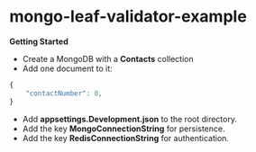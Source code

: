 # mongo-leaf-validator-example

**Getting Started**
- Create a MongoDB with a **Contacts** collection
- Add one document to it:
```js
{
    "contactNumber": 0,
}
```
- Add **appsettings.Development.json** to the root directory.
- Add the key **MongoConnectionString** for persistence.
- Add the key **RedisConnectionString** for authentication.
